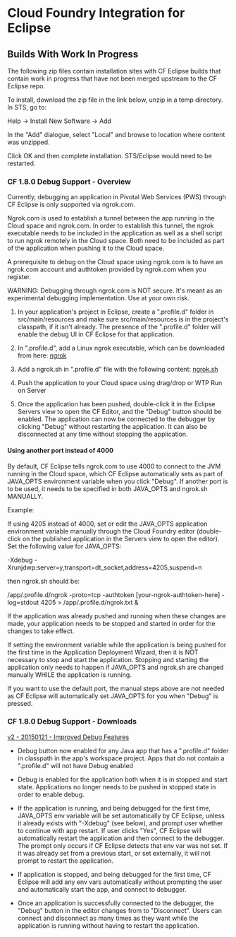 # Cloud Foundry Integration for Eclipse

  
## Builds With Work In Progress

The following zip files contain installation sites with CF Eclipse builds that contain work in progress
that have not been merged upstream to the CF Eclipse repo.

To install, download the zip file in the link below, unzip in a temp directory. In STS, go to:

Help -> Install New Software -> Add

In the "Add" dialogue, select "Local" and browse to location where content was unzipped.

Click OK and then complete installation. STS/Eclipse would need to be restarted.


### CF 1.8.0 Debug Support - Overview

Currently, debugging an application in Pivotal Web Services (PWS) through CF Eclipse is only supported via ngrok.com.

Ngrok.com is used to establish a tunnel between the app running in the Cloud space and ngrok.com. In order to establish
this tunnel, the ngrok executable needs to be included in the application as well as a shell script to
run ngrok remotely in the Cloud space. Both need to be included as part of the application when pushing it to the Cloud space.

A prerequisite to debug on the Cloud space using ngrok.com is to have an ngrok.com account and authtoken provided by ngrok.com when you register. 

WARNING: Debugging through ngrok.com is NOT secure. It's meant as an experimental debugging implementation. Use at your own risk.

1. In your application's project in Eclipse, create a ".profile.d" folder in src/main/resources and make sure src/main/resources is in the project's classpath, if it isn't already. The presence of the ".profile.d" folder will enable the debug UI in CF Eclipse for that application.

2. In ".profile.d", add a Linux ngrok executable, which can be downloaded from here: [ngrok](https://ngrok.com/download)

3. Add a ngrok.sh in ".profile.d" file with the following content: [ngrok.sh](ngrok.sh)

4. Push the application to your Cloud space using drag/drop or WTP Run on Server

5. Once the application has been pushed, double-click it in the Eclipse Servers view to open the CF Editor, and the "Debug" button should be enabled. The application can now be connected to the debugger by clicking "Debug" without restarting the application. It can also be disconnected at any time without stopping the application.

#### Using another port instead of 4000

By default, CF Eclipse tells ngrok.com to use 4000 to connect to the JVM running in the Cloud space, which CF Eclipse automatically sets as part of JAVA_OPTS environment variable when you click "Debug". If another port is to be used, it needs to be specified in both JAVA_OPTS and ngrok.sh MANUALLY.

Example:

If using 4205 instead of 4000, set or edit the JAVA_OPTS application environment variable manually through the Cloud Foundry editor (double-click on the published application in the Servers view to open the editor). Set the following value for JAVA_OPTS:

-Xdebug -Xrunjdwp:server=y,transport=dt_socket,address=4205,suspend=n

then ngrok.sh should be:

/app/.profile.d/ngrok -proto=tcp -authtoken [your-ngrok-authtoken-here] -log=stdout 4205 > /app/.profile.d/ngrok.txt &

If the application was already pushed and running when these changes are made, your application needs to be stopped and started in order for the changes to take effect. 

If setting the environment variable while the application is being pushed for the first time in the Application Deployment Wizard, then it is NOT necessary to stop and start the application. Stopping and starting the application only needs to happen if JAVA_OPTS and ngrok.sh are changed manually WHILE the application is running.

If you want to use the default port, the manual steps above are not needed as CF Eclipse will automatically set JAVA_OPTS for you when "Debug" is pressed.


### CF 1.8.0 Debug Support - Downloads

[v2 - 20150121 - Improved Debug Features](cfeclipse180debug_20150121.zip)

- Debug button now enabled for any Java app that has a ".profile.d" folder in classpath in the app's workspace project. Apps
that do not contain a ".profile.d" will not have Debug enabled

- Debug is enabled for the application both when it is in stopped and start state. Applications
no longer needs to be pushed in stopped state in order to enable debug.

- If the application is running, and being debugged for the first time, JAVA_OPTS env variable
will be set automatically by CF Eclipse, unless it already exists with "-Xdebug" (see below), and prompt user whether to continue with app restart. If user clicks "Yes", CF Eclipse will automatically restart the application and then connect to the debugger. The prompt only occurs if CF Eclipse detects that env var was not set. If it was already set from a previous start, or set externally, it will not prompt to restart the application.

- If application is stopped, and being debugged for the first time, CF Eclipse will add any env vars
automatically without prompting the user and automatically start the app, and connect to debugger.

- Once an application is successfully connected to the debugger, the "Debug" button in the editor changes
from to "Disconnect". Users can connect and disconnect as many times as they want while the application is
running without having to restart the application.


